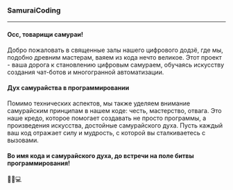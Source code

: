 ### SamuraiCoding

---

#### Осс, товарищи самураи!

Добро пожаловать в священные залы нашего цифрового додзё, где мы, подобно древним мастерам, ваяем из кода нечто великое. Этот проект - ваша дорога к становлению цифровым самураем, обучаясь искусству создания чат-ботов и многогранной автоматизации.

#### Дух самурайства в программировании

Помимо технических аспектов, мы также уделяем внимание самурайским принципам в нашем коде: честь, мастерство, отвага. Это наше кредо, которое помогает создавать не просто программы, а произведения искусства, достойные самурайского духа. Пусть каждый ваш код отражает силу и мудрость, с которой вы сталкиваетесь с вызовами.

#### Во имя кода и самурайского духа, до встречи на поле битвы программирования!

🥷🏻💻
